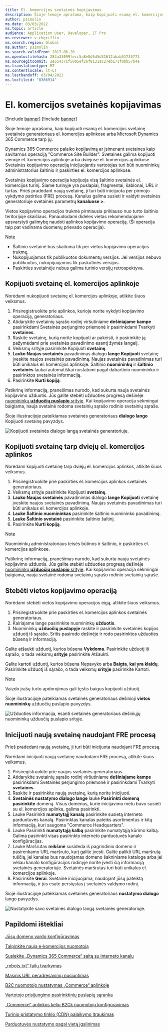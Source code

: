 ```yaml
---
title: El. komercijos svetainės kopijavimas
description: Šioje temoje aprašoma, kaip kopijuoti esamą el. komercijos svetainę svetainės generatoriaus el. komercijos aplinkose arba Microsoft Dynamics 365 Commerce tarp jų.
author: psimolin
ms.date: 03/03/2022
ms.topic: article
audience: Application User, Developer, IT Pro
ms.reviewer: v-chgriffin
ms.search.region: Global
ms.author: psimolin
ms.search.validFrom: 2017-06-20
ms.openlocfilehash: 284a33099fecc5a8e8d5d5d31612abab51735773
ms.sourcegitcommit: 2e554371f5005ef26f8131ac27eb171f0bb57b4e
ms.translationtype: MT
ms.contentlocale: lt-LT
ms.lasthandoff: 03/04/2022
ms.locfileid: "8386914"
---
```

# <a name="copy-an-e-commerce-site"></a>El. komercijos svetainės kopijavimas

[!include [banner](../includes/banner.md)]
[!include [banner](../includes/preview-banner.md)]

Šioje temoje aprašoma, kaip kopijuoti esamą el. komercijos svetainę svetainės generatoriaus el. komercijos aplinkose arba Microsoft Dynamics 365 Commerce tarp jų.

Dynamics 365 Commerce palaiko kopijavimą ar įsimenant svetaines kaip savitarnos operaciją "Commerce Site Builder". Svetaines galima kopijuoti vienoje el. komercijos aplinkoje arba dviejose el. komercijos aplinkose. Svetainės kopijavimo operaciją inicijuojantis vartotojas turi būti nuomininkų administratorius šaltinio ir paskirties el. komercijos aplinkose.

Svetainės kopijavimo operacija kopijuoja visą šaltinio svetainės el. komercijos turinį. Šiame turinyje yra puslapiai, fragmentai, šablonai, URL ir turtas. Prieš pradedant naują svetainę, ji turi būti inicijuota per pirmojo vykdymo patirties (FRE) procesą. Kanalus galima susieti ir valdyti svetainės generatoriuje svetainės parametrų **kanaluose \>**.

Vietos kopijavimo operacijos trukmė pirmiausia priklauso nuo turto šaltinio teritorijoje skaičiaus. Panaudodami dideles vietas rekomenduojame apsvarstyti galimybę naudoti aplinkos kopijavimo operaciją. (Ši operacija taip pat vadinama duomenų prievado operacija).

> [!NOTE]
> - Šaltinio svetainė bus skaitoma tik per vietos kopijavimo operacijos trukmę.
> - Nukopijuojamos tik publikuotos dokumentų versijos. Jei versijos nebuvo publikuotos, nukopijuojamos tik paskutinės versijos.
> - Paskirties svetainėje nebus galima turinio versijų retrospektyva.

## <a name="copy-a-site-within-an-e-commerce-environment"></a>Kopijuoti svetainę el. komercijos aplinkoje

Norėdami nukopijuoti svetainę el. komercijos aplinkoje, atlikite šiuos veiksmus.

1. Prisiregistruokite prie aplinkos, kurioje norite vykdyti kopijavimo operaciją, generatoriaus.
1. Atidarykite svetainių sąrašo rodinį viršutiniame **dešiniajame kampe** pasirinkdami Svetainės perjungimo priemonė ir pasirinkdami Tvarkyti **svetaines**.
1. Raskite svetainę, kurią norite kopijuoti ar pakeisti, ir pasirinkite ją pažymėdami prie svetainės pavadinimo esantį žymės langelį.
1. Veiksmų srityje pasirinkite Kopijuoti **svetainę**.
1. **Lauko Naujas svetainės** pavadinimas dialogo **lange Kopijuoti** svetainę įveskite naujos svetainės pavadinimą. Naujas svetainės pavadinimas turi būti unikalus el. komercijos aplinkoje. Šaltinio **nuomininkų** ir **šaltinio svetainės** laukai automatiškai nustatomi pagal dabartinio nuomininko ir pasirinktos svetainės informaciją.
1. Pasirinkite **Kurti kopiją**.

Patikrinę informaciją, pranešimas nurodo, kad sukurta nauja svetainės kopijavimo užduotis. Jūs galite stebėti užduoties progresą dešinėje [nuomininkų **užduočių puslapio** srityje](#monitor-the-site-copy-operation). Kai kopijavimo operacija sėkmingai baigiama, nauja svetainė rodoma svetainių sąrašo rodinio svetainių sąraše.

Šioje iliustracijoje pateikiamas svetainės generatoriaus **dialogo lango** Kopijuoti svetainę pavyzdys.

![Kopijuoti svetainės dialogo langą svetainės generatoriuje.](media/site-copy_1.png)

## <a name="copy-a-site-between-two-e-commerce-environments"></a>Kopijuoti svetainę tarp dviejų el. komercijos aplinkos

Norėdami kopijuoti svetainę tarp dviejų el. komercijos aplinkos, atlikite šiuos veiksmus.

1. Prisiregistruokite prie paskirties el. komercijos aplinkos svetainės generatoriaus.
1. Veiksmų srityje pasirinkite Kopijuoti **svetainę**.
1. **Lauko Naujas svetainės** pavadinimas dialogo **lange Kopijuoti** svetainę įveskite naujos svetainės pavadinimą. Naujas svetainės pavadinimas turi būti unikalus el. komercijos aplinkoje.
1. **Lauke Šaltinio nuomininkas** pasirinkite šaltinio nuomininko pavadinimą.
1. **Lauke Šaltinio svetainė** pasirinkite šaltinio šaltinį.
1. Pasirinkite **Kurti kopiją**.

> [!NOTE]
> Nuomininkų administratoriaus teisės būtinos ir šaltinio, ir paskirties el. komercijos aplinkose.

Patikrinę informaciją, pranešimas nurodo, kad sukurta nauja svetainės kopijavimo užduotis. Jūs galite stebėti užduoties progresą dešinėje [nuomininkų **užduočių puslapio** srityje](#monitor-the-site-copy-operation). Kai kopijavimo operacija sėkmingai baigiama, nauja svetainė rodoma svetainių sąrašo rodinio svetainių sąraše.

## <a name="monitor-the-site-copy-operation"></a>Stebėti vietos kopijavimo operaciją

Norėdami stebėti vietos kopijavimo operacijos eigą, atlikite šiuos veiksmus.

1. Prisiregistruokite prie paskirties el. komercijos aplinkos svetainės generatoriaus.
1. Kairiajame lange pasirinkite nuomininkų **užduotis**.
1. Nuomininkų **užduočių puslapyje** raskite ir pasirinkite svetainės kopijos užduotį iš sąrašo. Sritis pasirodo dešinėje ir rodo pasirinktos užduoties būseną ir informaciją.

Galite atšaukti užduotį, kurios būsena **Vykdoma**. Pasirinkite užduotį iš sąrašo, o tada veiksmų **srityje** pasirinkite Atšaukti.

Galite kartoti užduotį, kurios būsena Nepavyko arba **Baigta**, **kai yra klaidų**. Pasirinkite užduotį iš sąrašo, o tada veiksmų **srityje** pasirinkite Kartoti.

> [!NOTE]
> Vaizdo įrašų turto apdorojimas gali tęstis baigus kopijuoti užduotį.

Šioje iliustracijoje pateikiamas svetainės generatoriaus dešinioji **vietos nuomininkų** užduočių puslapio pavyzdys.

![Užduoties informacija, esanti svetainės generatoriaus dešiniųjų nuomininkų užduočių puslapio srityje.](media/site-copy_2.png)

## <a name="initialize-a-new-site-by-using-the-fre-process"></a>Inicijuoti naują svetainę naudojant FRE procesą

Prieš pradedant naują svetainę, ji turi būti inicijuota naudojant FRE procesą.

Norėdami inicijuoti naują svetainę naudodami FRE procesą, atlikite šiuos veiksmus.

1. Prisiregistruokite prie naujos svetainės generatoriaus.
1. Atidarykite svetainių sąrašo rodinį viršutiniame **dešiniajame kampe** pasirinkdami Svetainės perjungimo priemonė ir pasirinkdami Tvarkyti **svetaines**.
1. Raskite ir pasirinkite naują svetainę, kurią norite inicijuoti.
1. **Svetainės nustatymo dialogo lange** lauke **Pasirinkti domeną pasirinkite** domeną. Visus domenus, kurie inicijavimo metu buvo susieti su el. komercijos aplinka, galima pasirinkti.
1. Lauke Pasirinkti **numatytąjį kanalą** pasirinkite susietą interneto parduotuvės kanalą. Pasirinktas kanalas pateiks asortimentus ir kitą informaciją, kuri saugoma "Commerce Headquarters".
1. Lauke Pasirinkti **numatytąją kalbą** pasirinkite numatytąją kūrimo kalbą. Galima pasirinkti visas pasirinkto interneto parduotuvės kanalo konfigūracijas.
1. Lauke Maršrutas **reikšmė** susideda iš pagrindinio domeno ir pasirenkamo URL maršruto, kurį galite įvesti. Galite palikti URL maršrutą tuščią, jei kanalas bus naudojamas domeno šakniniame kataloge arba jei vėliau kanalo konfigūracijos rodinyje norite įvesti šią informaciją svetainės generatoriuje. Svetainės maršrutas turi būti unikalus el. komercijos aplinkoje.
1. Pasirinkite **Gerai**. Svetainė inicijuojama, naudojant jūsų pateiktą informaciją, ir jūs esate persiųstas į svetainės valdymo rodinį.

Šioje iliustracijoje pateikiamas svetainės generatoriaus **nustatymo dialogo** lango pavyzdys.

![Nustatykite savo svetainės dialogo langą svetainės generatoriuje.](media/site-copy_3.png)

## <a name="additional-resources"></a>Papildomi ištekliai

[Jūsų domeno vardo konfigūravimas](configure-your-domain-name.md)

[Talpinkite naują e-komercijos nuomotoją](deploy-ecommerce-site.md)

[Susiekite „Dynamics 365 Commerce“ saitą su interneto kanalu](associate-site-online-store.md)

[„robots.txt” failų tvarkymas](manage-robots-txt-files.md)

[Masinis URL peradresavimų nusiuntimas](upload-bulk-redirects.md)

[B2C nuomotojo nustatymas „Commerce“ aplinkoje](set-up-b2c-tenant.md)

[Vartotojo prisijungimo pasirinktinių puslapių sąranka](custom-pages-user-logins.md)

[„Commerce” aplinkos kelių B2Ck nuomotojų konfigūravimas](configure-multi-b2c-tenants.md)

[Turinio pristatymo tinklo (CDN) palaikymo įtraukimas](add-cdn-support.md)

[Parduotuvės nustatymo pagal vietą įgalinimas](enable-store-detection.md)
